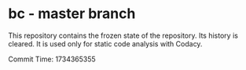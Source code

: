 # bc - master branch

This repository contains the frozen state of the repository.
Its history is cleared. It is used only for static code
analysis with Codacy.

Commit Time: 1734365355